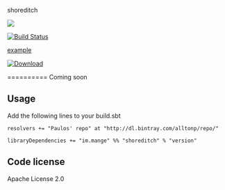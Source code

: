 shoreditch  

<a href="https://travis-ci.org/alltonp/shoreditch" target="_blank"><img src="https://travis-ci.org/alltonp/shoreditch.png?branch=master"></a>

[![Build Status](https://travis-ci.org/alltonp/shoreditch.png?branch=master)](https://travis-ci.org/alltonp/shoreditch)

<a href="http://example.com/" target="_blank">example</a>

[ ![Download](https://api.bintray.com/packages/alltonp/repo/shoreditch/images/download.png) ](https://bintray.com/alltonp/repo/shoreditch/_latestVersion)


==========
Coming soon

Usage
-----
Add the following lines to your build.sbt

    resolvers += "Paulos' repo" at "http://dl.bintray.com/alltonp/repo/"

    libraryDependencies += "im.mange" %% "shoreditch" % "version"


Code license
------------
Apache License 2.0
